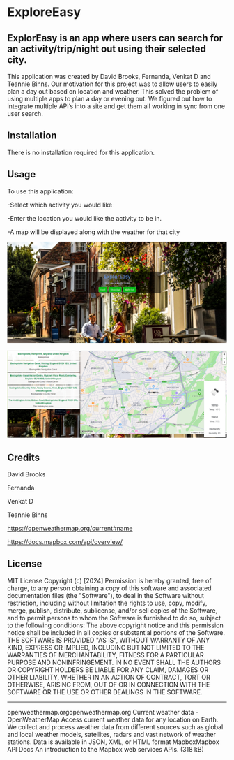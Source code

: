 # ExploreEasy

## ExplorEasy is an app where users can search for an activity/trip/night out using their selected city.

This application was created by David Brooks, Fernanda, Venkat D and Teannie Binns.
Our motivation for this project was to allow users to easily plan a day out based on location and weather.
This solved the problem of using multiple apps to plan a day or evening out.
We figured out how to integrate multiple API’s into a site and get them all working in sync from one user search.

## Installation

There is no installation required for this application.

## Usage

To use this application:

-Select which activity you would like

-Enter the location you would like the activity to be in.

-A map will be displayed along with the weather for that city

![alt text](/Images/screenshot.png)


![alt text](/Images/displayscreenshot.png)

## Credits


David Brooks

Fernanda

Venkat D

Teannie Binns


https://openweathermap.org/current#name

https://docs.mapbox.com/api/overview/

## License

MIT License
Copyright (c) [2024]
Permission is hereby granted, free of charge, to any person obtaining a copy
of this software and associated documentation files (the "Software"), to deal
in the Software without restriction, including without limitation the rights
to use, copy, modify, merge, publish, distribute, sublicense, and/or sell
copies of the Software, and to permit persons to whom the Software is
furnished to do so, subject to the following conditions:
The above copyright notice and this permission notice shall be included in all
copies or substantial portions of the Software.
THE SOFTWARE IS PROVIDED "AS IS", WITHOUT WARRANTY OF ANY KIND, EXPRESS OR
IMPLIED, INCLUDING BUT NOT LIMITED TO THE WARRANTIES OF MERCHANTABILITY,
FITNESS FOR A PARTICULAR PURPOSE AND NONINFRINGEMENT. IN NO EVENT SHALL THE
AUTHORS OR COPYRIGHT HOLDERS BE LIABLE FOR ANY CLAIM, DAMAGES OR OTHER
LIABILITY, WHETHER IN AN ACTION OF CONTRACT, TORT OR OTHERWISE, ARISING FROM,
OUT OF OR IN CONNECTION WITH THE SOFTWARE OR THE USE OR OTHER DEALINGS IN THE
SOFTWARE.

---


openweathermap.orgopenweathermap.org
Current weather data - OpenWeatherMap
Access current weather data for any location on Earth. We collect and process weather data from different
sources such as global and local weather models, satellites, radars and vast network of weather stations. Data is
available in JSON, XML, or HTML format
MapboxMapbox
API Docs
An introduction to the Mapbox web services APIs. (318 kB)

